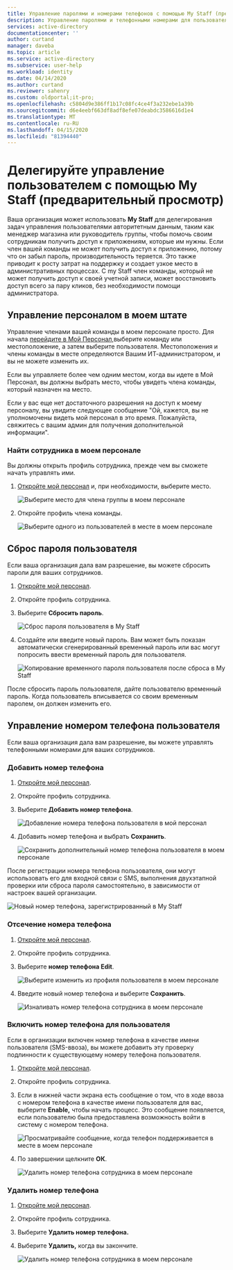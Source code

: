 ```yaml
---
title: Управление паролями и номерами телефонов с помощью My Staff (предварительный просмотр) - Azure AD Документы Майкрософт
description: Управление паролями и телефонными номерами для пользователей с помощью My Staff
services: active-directory
documentationcenter: ''
author: curtand
manager: daveba
ms.topic: article
ms.service: active-directory
ms.subservice: user-help
ms.workload: identity
ms.date: 04/14/2020
ms.author: curtand
ms.reviewer: sahenry
ms.custom: oldportal;it-pro;
ms.openlocfilehash: c5804d9e386ff1b17c08fc4ce4f3a232ebe1a39b
ms.sourcegitcommit: d6e4eebf663df8adf8efe07deabdc3586616d1e4
ms.translationtype: MT
ms.contentlocale: ru-RU
ms.lasthandoff: 04/15/2020
ms.locfileid: "81394440"
---
```

# <a name="delegate-user-management-with-my-staff-preview"></a>Делегируйте управление пользователем с помощью My Staff (предварительный просмотр)

Ваша организация может использовать **My Staff** для делегирования задач управления пользователями авторитетным данным, таким как менеджер магазина или руководитель группы, чтобы помочь своим сотрудникам получить доступ к приложениям, которые им нужны. Если член вашей команды не может получить доступ к приложению, потому что он забыл пароль, производительность теряется. Это также приводит к росту затрат на поддержку и создает узкое место в административных процессах.  С my Staff член команды, который не может получить доступ к своей учетной записи, может восстановить доступ всего за пару кликов, без необходимости помощи администратора.

## <a name="manage-your-staff-in-my-staff"></a>Управление персоналом в моем штате

Управление членами вашей команды в моем персонале просто. Для начала [перейдите в Мой Персонал,](https://aka.ms/mystaff)выберите команду или местоположение, а затем выберите пользователя. Местоположения и члены команды в месте определяются Вашим ИТ-администратором, и вы не можете изменить их.

Если вы управляете более чем одним местом, когда вы идете в Мой Персонал, вы должны выбрать место, чтобы увидеть члена команды, который назначен на место.

Если у вас еще нет достаточного разрешения на доступ к моему персоналу, вы увидите следующее сообщение "Ой, кажется, вы не уполномочены видеть мой персонал в это время. Пожалуйста, свяжитесь с вашим админ для получения дополнительной информации".

### <a name="find-a-staff-member-in-my-staff"></a>Найти сотрудника в моем персонале

Вы должны открыть профиль сотрудника, прежде чем вы сможете начать управлять ими.

1. [Откройте мой персонал](https://aka.ms/mystaff) и, при необходимости, выберите место.

    ![Выберите место для члена группы в моем персонале](media/my-staff-team-manager/allaus.png)

1. Откройте профиль члена команды.

    ![Выберите одного из пользователей в месте в моем персонале](media/my-staff-team-manager/aupage.png)

## <a name="reset-a-user-password"></a>Сброс пароля пользователя

Если ваша организация дала вам разрешение, вы можете сбросить пароли для ваших сотрудников.

1. [Откройте мой персонал](https://aka.ms/mystaff).
1. Откройте профиль сотрудника.
1. Выберите **Сбросить пароль**.

    ![Сброс пароля пользователя в My Staff](media/my-staff-team-manager/resetpassword1.png)

1. Создайте или введите новый пароль. Вам может быть показан автоматически сгенерированный временный пароль или вас могут попросить ввести временный пароль для пользователя.

    ![Копирование временного пароля пользователя после сброса в My Staff](media/my-staff-team-manager/resetpassword2.png)

После сбросить пароль пользователя, дайте пользователю временный пароль. Когда пользователь вписывается со своим временным паролем, он должен изменить его.

## <a name="manage-a-users-phone-number"></a>Управление номером телефона пользователя

Если ваша организация дала вам разрешение, вы можете управлять телефонными номерами для ваших сотрудников.

### <a name="add-a-phone-number"></a>Добавить номер телефона

1. [Откройте мой персонал](https://aka.ms/mystaff).
1. Откройте профиль сотрудника.
1. Выберите **Добавить номер телефона**.

    ![Добавление номера телефона пользователя в мой персонал](media/my-staff-team-manager/addphone1.png)

1. Добавить номер телефона и выбрать **Сохранить**.

    ![Сохранить дополнительный номер телефона пользователя в моем персонале](media/my-staff-team-manager/addphone2.png)

После регистрации номера телефона пользователя, они могут использовать его для входной связи с SMS, выполнения двухэтапной проверки или сброса пароля самостоятельно, в зависимости от настроек вашей организации.

![Новый номер телефона, зарегистрированный в My Staff](media/my-staff-team-manager/addphone3.png)

### <a name="edit-a-phone-number"></a>Отсечение номера телефона

1. [Откройте мой персонал](https://aka.ms/mystaff).
1. Откройте профиль сотрудника.
1. Выберите **номер телефона Edit**.

    ![Выберите изменить из профиля пользователя в моем персонале](media/my-staff-team-manager/editphone2.png)

1. Введите новый номер телефона и выберите **Сохранить**.

    ![Изналивать номер телефона сотрудника в моем персонале](media/my-staff-team-manager/editphone1.png)

### <a name="enable-phone-number-sign-in-for-a-user"></a>Включить номер телефона для пользователя

Если в организации включен номер телефона в качестве имени пользователя (SMS-ввоза), вы можете добавить эту проверку подлинности к существующему номеру телефона пользователя.

1. [Откройте мой персонал](https://aka.ms/mystaff).
1. Откройте профиль сотрудника.
1. Если в нижней части экрана есть сообщение о том, что в ходе ввоза с номером телефона в качестве имени пользователя для вас, выберите **Enable,** чтобы начать процесс. Это сообщение появляется, если пользователю была предоставлена возможность войти в систему с номером телефона.

    ![Просматривайте сообщение, когда телефон поддерживается в месте в моем персонале](media/my-staff-team-manager/enableforms1.png)

1. По завершении щелкните **ОК**.

    ![Удалить номер телефона сотрудника в моем персонале](media/my-staff-team-manager/enableforms2.png)

### <a name="remove-a-phone-number"></a>Удалить номер телефона

1. [Откройте мой персонал](https://aka.ms/mystaff).
1. Откройте профиль сотрудника.
1. Выберите **Удалить номер телефона.**
1. Выберите **Удалить,** когда вы закончите.

    ![Удалить номер телефона сотрудника в моем персонале](media/my-staff-team-manager/deletephone1.png)
